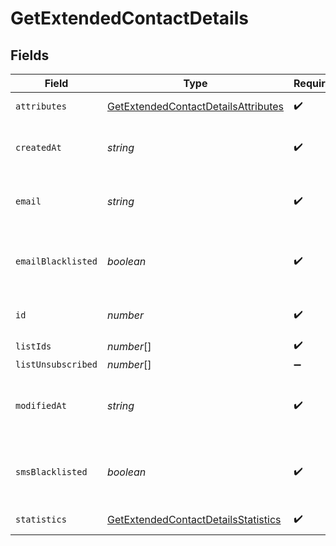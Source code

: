 # GetExtendedContactDetails


## Fields

| Field                                                                                             | Type                                                                                              | Required                                                                                          | Description                                                                                       | Example                                                                                           |
| ------------------------------------------------------------------------------------------------- | ------------------------------------------------------------------------------------------------- | ------------------------------------------------------------------------------------------------- | ------------------------------------------------------------------------------------------------- | ------------------------------------------------------------------------------------------------- |
| `attributes`                                                                                      | [GetExtendedContactDetailsAttributes](../../models/shared/getextendedcontactdetailsattributes.md) | :heavy_check_mark:                                                                                | Set of attributes of the contact                                                                  |                                                                                                   |
| `createdAt`                                                                                       | *string*                                                                                          | :heavy_check_mark:                                                                                | Creation UTC date-time of the contact (YYYY-MM-DDTHH:mm:ss.SSSZ)                                  | 2017-05-12T12:30:00Z                                                                              |
| `email`                                                                                           | *string*                                                                                          | :heavy_check_mark:                                                                                | Email address of the contact for which you requested the details                                  | john.smith@example.com                                                                            |
| `emailBlacklisted`                                                                                | *boolean*                                                                                         | :heavy_check_mark:                                                                                | Blacklist status for email campaigns (true=blacklisted, false=not blacklisted)                    | false                                                                                             |
| `id`                                                                                              | *number*                                                                                          | :heavy_check_mark:                                                                                | ID of the contact for which you requested the details                                             | 32                                                                                                |
| `listIds`                                                                                         | *number*[]                                                                                        | :heavy_check_mark:                                                                                | N/A                                                                                               |                                                                                                   |
| `listUnsubscribed`                                                                                | *number*[]                                                                                        | :heavy_minus_sign:                                                                                | N/A                                                                                               |                                                                                                   |
| `modifiedAt`                                                                                      | *string*                                                                                          | :heavy_check_mark:                                                                                | Last modification UTC date-time of the contact (YYYY-MM-DDTHH:mm:ss.SSSZ)                         | 2017-05-12T12:30:00Z                                                                              |
| `smsBlacklisted`                                                                                  | *boolean*                                                                                         | :heavy_check_mark:                                                                                | Blacklist status for SMS campaigns (true=blacklisted, false=not blacklisted)                      | true                                                                                              |
| `statistics`                                                                                      | [GetExtendedContactDetailsStatistics](../../models/shared/getextendedcontactdetailsstatistics.md) | :heavy_check_mark:                                                                                | Campaign statistics of the contact                                                                |                                                                                                   |
